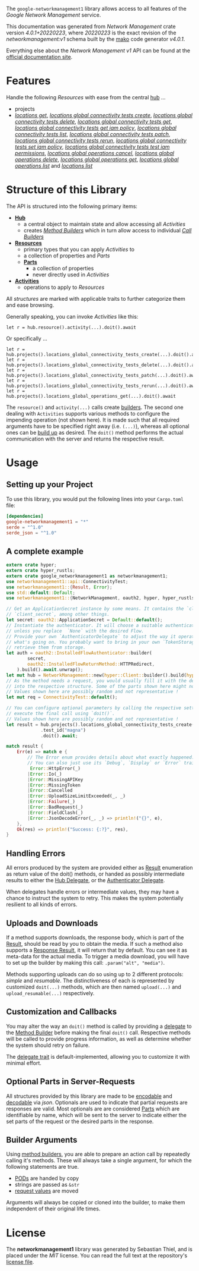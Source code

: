 <!---
DO NOT EDIT !
This file was generated automatically from 'src/generator/templates/api/README.md.mako'
DO NOT EDIT !
-->
The `google-networkmanagement1` library allows access to all features of the *Google Network Management* service.

This documentation was generated from *Network Management* crate version *4.0.1+20220223*, where *20220223* is the exact revision of the *networkmanagement:v1* schema built by the [mako](http://www.makotemplates.org/) code generator *v4.0.1*.

Everything else about the *Network Management* *v1* API can be found at the
[official documentation site](https://cloud.google.com/).
# Features

Handle the following *Resources* with ease from the central [hub](https://docs.rs/google-networkmanagement1/4.0.1+20220223/google_networkmanagement1/NetworkManagement) ... 

* projects
 * [*locations get*](https://docs.rs/google-networkmanagement1/4.0.1+20220223/google_networkmanagement1/api::ProjectLocationGetCall), [*locations global connectivity tests create*](https://docs.rs/google-networkmanagement1/4.0.1+20220223/google_networkmanagement1/api::ProjectLocationGlobalConnectivityTestCreateCall), [*locations global connectivity tests delete*](https://docs.rs/google-networkmanagement1/4.0.1+20220223/google_networkmanagement1/api::ProjectLocationGlobalConnectivityTestDeleteCall), [*locations global connectivity tests get*](https://docs.rs/google-networkmanagement1/4.0.1+20220223/google_networkmanagement1/api::ProjectLocationGlobalConnectivityTestGetCall), [*locations global connectivity tests get iam policy*](https://docs.rs/google-networkmanagement1/4.0.1+20220223/google_networkmanagement1/api::ProjectLocationGlobalConnectivityTestGetIamPolicyCall), [*locations global connectivity tests list*](https://docs.rs/google-networkmanagement1/4.0.1+20220223/google_networkmanagement1/api::ProjectLocationGlobalConnectivityTestListCall), [*locations global connectivity tests patch*](https://docs.rs/google-networkmanagement1/4.0.1+20220223/google_networkmanagement1/api::ProjectLocationGlobalConnectivityTestPatchCall), [*locations global connectivity tests rerun*](https://docs.rs/google-networkmanagement1/4.0.1+20220223/google_networkmanagement1/api::ProjectLocationGlobalConnectivityTestRerunCall), [*locations global connectivity tests set iam policy*](https://docs.rs/google-networkmanagement1/4.0.1+20220223/google_networkmanagement1/api::ProjectLocationGlobalConnectivityTestSetIamPolicyCall), [*locations global connectivity tests test iam permissions*](https://docs.rs/google-networkmanagement1/4.0.1+20220223/google_networkmanagement1/api::ProjectLocationGlobalConnectivityTestTestIamPermissionCall), [*locations global operations cancel*](https://docs.rs/google-networkmanagement1/4.0.1+20220223/google_networkmanagement1/api::ProjectLocationGlobalOperationCancelCall), [*locations global operations delete*](https://docs.rs/google-networkmanagement1/4.0.1+20220223/google_networkmanagement1/api::ProjectLocationGlobalOperationDeleteCall), [*locations global operations get*](https://docs.rs/google-networkmanagement1/4.0.1+20220223/google_networkmanagement1/api::ProjectLocationGlobalOperationGetCall), [*locations global operations list*](https://docs.rs/google-networkmanagement1/4.0.1+20220223/google_networkmanagement1/api::ProjectLocationGlobalOperationListCall) and [*locations list*](https://docs.rs/google-networkmanagement1/4.0.1+20220223/google_networkmanagement1/api::ProjectLocationListCall)




# Structure of this Library

The API is structured into the following primary items:

* **[Hub](https://docs.rs/google-networkmanagement1/4.0.1+20220223/google_networkmanagement1/NetworkManagement)**
    * a central object to maintain state and allow accessing all *Activities*
    * creates [*Method Builders*](https://docs.rs/google-networkmanagement1/4.0.1+20220223/google_networkmanagement1/client::MethodsBuilder) which in turn
      allow access to individual [*Call Builders*](https://docs.rs/google-networkmanagement1/4.0.1+20220223/google_networkmanagement1/client::CallBuilder)
* **[Resources](https://docs.rs/google-networkmanagement1/4.0.1+20220223/google_networkmanagement1/client::Resource)**
    * primary types that you can apply *Activities* to
    * a collection of properties and *Parts*
    * **[Parts](https://docs.rs/google-networkmanagement1/4.0.1+20220223/google_networkmanagement1/client::Part)**
        * a collection of properties
        * never directly used in *Activities*
* **[Activities](https://docs.rs/google-networkmanagement1/4.0.1+20220223/google_networkmanagement1/client::CallBuilder)**
    * operations to apply to *Resources*

All *structures* are marked with applicable traits to further categorize them and ease browsing.

Generally speaking, you can invoke *Activities* like this:

```Rust,ignore
let r = hub.resource().activity(...).doit().await
```

Or specifically ...

```ignore
let r = hub.projects().locations_global_connectivity_tests_create(...).doit().await
let r = hub.projects().locations_global_connectivity_tests_delete(...).doit().await
let r = hub.projects().locations_global_connectivity_tests_patch(...).doit().await
let r = hub.projects().locations_global_connectivity_tests_rerun(...).doit().await
let r = hub.projects().locations_global_operations_get(...).doit().await
```

The `resource()` and `activity(...)` calls create [builders][builder-pattern]. The second one dealing with `Activities` 
supports various methods to configure the impending operation (not shown here). It is made such that all required arguments have to be 
specified right away (i.e. `(...)`), whereas all optional ones can be [build up][builder-pattern] as desired.
The `doit()` method performs the actual communication with the server and returns the respective result.

# Usage

## Setting up your Project

To use this library, you would put the following lines into your `Cargo.toml` file:

```toml
[dependencies]
google-networkmanagement1 = "*"
serde = "^1.0"
serde_json = "^1.0"
```

## A complete example

```Rust
extern crate hyper;
extern crate hyper_rustls;
extern crate google_networkmanagement1 as networkmanagement1;
use networkmanagement1::api::ConnectivityTest;
use networkmanagement1::{Result, Error};
use std::default::Default;
use networkmanagement1::{NetworkManagement, oauth2, hyper, hyper_rustls};

// Get an ApplicationSecret instance by some means. It contains the `client_id` and 
// `client_secret`, among other things.
let secret: oauth2::ApplicationSecret = Default::default();
// Instantiate the authenticator. It will choose a suitable authentication flow for you, 
// unless you replace  `None` with the desired Flow.
// Provide your own `AuthenticatorDelegate` to adjust the way it operates and get feedback about 
// what's going on. You probably want to bring in your own `TokenStorage` to persist tokens and
// retrieve them from storage.
let auth = oauth2::InstalledFlowAuthenticator::builder(
        secret,
        oauth2::InstalledFlowReturnMethod::HTTPRedirect,
    ).build().await.unwrap();
let mut hub = NetworkManagement::new(hyper::Client::builder().build(hyper_rustls::HttpsConnectorBuilder::new().with_native_roots().https_or_http().enable_http1().enable_http2().build()), auth);
// As the method needs a request, you would usually fill it with the desired information
// into the respective structure. Some of the parts shown here might not be applicable !
// Values shown here are possibly random and not representative !
let mut req = ConnectivityTest::default();

// You can configure optional parameters by calling the respective setters at will, and
// execute the final call using `doit()`.
// Values shown here are possibly random and not representative !
let result = hub.projects().locations_global_connectivity_tests_create(req, "parent")
             .test_id("magna")
             .doit().await;

match result {
    Err(e) => match e {
        // The Error enum provides details about what exactly happened.
        // You can also just use its `Debug`, `Display` or `Error` traits
         Error::HttpError(_)
        |Error::Io(_)
        |Error::MissingAPIKey
        |Error::MissingToken
        |Error::Cancelled
        |Error::UploadSizeLimitExceeded(_, _)
        |Error::Failure(_)
        |Error::BadRequest(_)
        |Error::FieldClash(_)
        |Error::JsonDecodeError(_, _) => println!("{}", e),
    },
    Ok(res) => println!("Success: {:?}", res),
}

```
## Handling Errors

All errors produced by the system are provided either as [Result](https://docs.rs/google-networkmanagement1/4.0.1+20220223/google_networkmanagement1/client::Result) enumeration as return value of
the doit() methods, or handed as possibly intermediate results to either the 
[Hub Delegate](https://docs.rs/google-networkmanagement1/4.0.1+20220223/google_networkmanagement1/client::Delegate), or the [Authenticator Delegate](https://docs.rs/yup-oauth2/*/yup_oauth2/trait.AuthenticatorDelegate.html).

When delegates handle errors or intermediate values, they may have a chance to instruct the system to retry. This 
makes the system potentially resilient to all kinds of errors.

## Uploads and Downloads
If a method supports downloads, the response body, which is part of the [Result](https://docs.rs/google-networkmanagement1/4.0.1+20220223/google_networkmanagement1/client::Result), should be
read by you to obtain the media.
If such a method also supports a [Response Result](https://docs.rs/google-networkmanagement1/4.0.1+20220223/google_networkmanagement1/client::ResponseResult), it will return that by default.
You can see it as meta-data for the actual media. To trigger a media download, you will have to set up the builder by making
this call: `.param("alt", "media")`.

Methods supporting uploads can do so using up to 2 different protocols: 
*simple* and *resumable*. The distinctiveness of each is represented by customized 
`doit(...)` methods, which are then named `upload(...)` and `upload_resumable(...)` respectively.

## Customization and Callbacks

You may alter the way an `doit()` method is called by providing a [delegate](https://docs.rs/google-networkmanagement1/4.0.1+20220223/google_networkmanagement1/client::Delegate) to the 
[Method Builder](https://docs.rs/google-networkmanagement1/4.0.1+20220223/google_networkmanagement1/client::CallBuilder) before making the final `doit()` call. 
Respective methods will be called to provide progress information, as well as determine whether the system should 
retry on failure.

The [delegate trait](https://docs.rs/google-networkmanagement1/4.0.1+20220223/google_networkmanagement1/client::Delegate) is default-implemented, allowing you to customize it with minimal effort.

## Optional Parts in Server-Requests

All structures provided by this library are made to be [encodable](https://docs.rs/google-networkmanagement1/4.0.1+20220223/google_networkmanagement1/client::RequestValue) and 
[decodable](https://docs.rs/google-networkmanagement1/4.0.1+20220223/google_networkmanagement1/client::ResponseResult) via *json*. Optionals are used to indicate that partial requests are responses 
are valid.
Most optionals are are considered [Parts](https://docs.rs/google-networkmanagement1/4.0.1+20220223/google_networkmanagement1/client::Part) which are identifiable by name, which will be sent to 
the server to indicate either the set parts of the request or the desired parts in the response.

## Builder Arguments

Using [method builders](https://docs.rs/google-networkmanagement1/4.0.1+20220223/google_networkmanagement1/client::CallBuilder), you are able to prepare an action call by repeatedly calling it's methods.
These will always take a single argument, for which the following statements are true.

* [PODs][wiki-pod] are handed by copy
* strings are passed as `&str`
* [request values](https://docs.rs/google-networkmanagement1/4.0.1+20220223/google_networkmanagement1/client::RequestValue) are moved

Arguments will always be copied or cloned into the builder, to make them independent of their original life times.

[wiki-pod]: http://en.wikipedia.org/wiki/Plain_old_data_structure
[builder-pattern]: http://en.wikipedia.org/wiki/Builder_pattern
[google-go-api]: https://github.com/google/google-api-go-client

# License
The **networkmanagement1** library was generated by Sebastian Thiel, and is placed 
under the *MIT* license.
You can read the full text at the repository's [license file][repo-license].

[repo-license]: https://github.com/Byron/google-apis-rsblob/main/LICENSE.md

